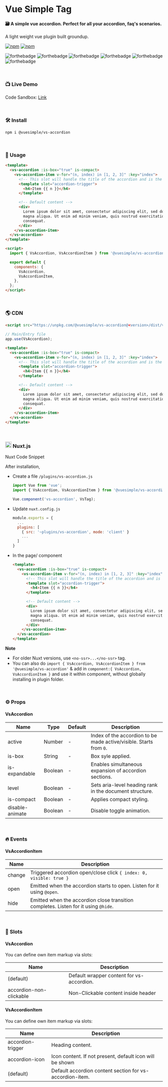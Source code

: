 # Vue Simple Tag

#### 🗃 A simple vue accordion. Perfect for all your accordion, faq's scenarios.

A light weight vue plugin built groundup.

[![npm](https://img.shields.io/npm/v/@vuesimple/vs-accordion.svg)](https://www.npmjs.com/package/@vuesimple/vs-accordion)
[![npm](https://img.shields.io/npm/dt/@vuesimple/vs-accordion.svg)](https://img.shields.io/npm/dt/@vuesimple/vs-accordion.svg)
<br />

![forthebadge](https://forthebadge.com/images/badges/made-with-vue.svg)
![forthebadge](https://forthebadge.com/images/badges/made-with-javascript.svg)
![forthebadge](https://forthebadge.com/images/badges/built-with-love.svg)
![forthebadge](https://forthebadge.com/images/badges/built-with-swag.svg)
![forthebadge](https://forthebadge.com/images/badges/check-it-out.svg)
![forthebadge](https://forthebadge.com/images/badges/60-percent-of-the-time-works-every-time.svg)

<br />

### 📺 Live Demo

Code Sandbox: [Link](https://codesandbox.io/s/vs-accordion-9shik?file=/src/App.vue)

<br />

### 🛠 Install

```bash
npm i @vuesimple/vs-accordion
```

<br />

### 🚀 Usage

```html
<template>
  <vs-accordion :is-box="true" is-compact>
    <vs-accordion-item v-for="(n, index) in [1, 2, 3]" :key="index">
      <!-- This slot will handle the title of the accordion and is the part you click on -->
      <template slot="accordion-trigger">
        <h4>Item {{ n }}</h4>
      </template>

      <!-- Default content -->
      <div>
        Lorem ipsum dolor sit amet, consectetur adipiscing elit, sed do eiusmod tempor incididunt ut labore et dolore
        magna aliqua. Ut enim ad minim veniam, quis nostrud exercitation ullamco laboris nisi ut aliquip ex ea commodo
        consequat.
      </div>
    </vs-accordion-item>
  </vs-accordion>
</template>

<script>
  import { VsAccordion, VsAccordionItem } from '@vuesimple/vs-accordion';

  export default {
    components: {
      VsAccordion,
      VsAccordionItem,
    },
  };
</script>
```

<br />

### 🌎 CDN

```html
<script src="https://unpkg.com/@vuesimple/vs-accordion@<version>/dist/vs-accordion.min.js"></script>
```

```javascript
// Main/Entry file
app.use(VsAccordion);
```

```html
<template>
  <vs-accordion :is-box="true" is-compact>
    <vs-accordion-item v-for="(n, index) in [1, 2, 3]" :key="index">
      <!-- This slot will handle the title of the accordion and is the part you click on -->
      <template slot="accordion-trigger">
        <h4>Item {{ n }}</h4>
      </template>

      <!-- Default content -->
      <div>
        Lorem ipsum dolor sit amet, consectetur adipiscing elit, sed do eiusmod tempor incididunt ut labore et dolore
        magna aliqua. Ut enim ad minim veniam, quis nostrud exercitation ullamco laboris nisi ut aliquip ex ea commodo
        consequat.
      </div>
    </vs-accordion-item>
  </vs-accordion>
</template>
```

<br />

<h3> 
  <img src="https://i.imgur.com/MWynQNa.png" width="20px"> Nuxt.js
</h3>

Nuxt Code Snippet

After installation,

- Create a file `/plugins/vs-accordion.js`

  ```javascript
  import Vue from 'vue';
  import { VsAccordion, VsAccordionItem } from '@vuesimple/vs-accordion';

  Vue.component('vs-accordion', VsTag);
  ```

- Update `nuxt.config.js`
  ```javascript
  module.exports = {
    ...
    plugins: [
      { src: '~plugins/vs-accordion', mode: 'client' }
      ...
    ]
  }
  ```
- In the page/ component

  ```html
  <template>
    <vs-accordion :is-box="true" is-compact>
      <vs-accordion-item v-for="(n, index) in [1, 2, 3]" :key="index">
        <!-- This slot will handle the title of the accordion and is the part you click on -->
        <template slot="accordion-trigger">
          <h4>Item {{ n }}</h4>
        </template>

        <!-- Default content -->
        <div>
          Lorem ipsum dolor sit amet, consectetur adipiscing elit, sed do eiusmod tempor incididunt ut labore et dolore
          magna aliqua. Ut enim ad minim veniam, quis nostrud exercitation ullamco laboris nisi ut aliquip ex ea commodo
          consequat.
        </div>
      </vs-accordion-item>
    </vs-accordion>
  </template>
  ```

**Note**

- For older Nuxt versions, use `<no-ssr>...</no-ssr>` tag.
- You can also do
  `import { VsAccordion, VsAccordionItem } from '@vuesimple/vs-accordion'`
  & add in `component:{ VsAccordion, VsAccordionItem }` and use it within component, without globally installing in plugin folder.

<br />

### ⚙ Props

#### VsAccordion

| Name            | Type    | Default | Description                                                        |
| --------------- | ------- | ------- | ------------------------------------------------------------------ |
| active          | Number  | -       | Index of the accordion to be made active/visible. Starts from `0`. |
| is-box          | String  | -       | Box syle applied.                                                  |
| is-expandable   | Boolean | -       | Enables simultaneous expansion of accordion sections.              |
| level           | Boolean | -       | Sets aria-level heading rank in the document structure.            |
| is-compact      | Boolean | -       | Applies compact styling.                                           |
| disable-animate | Boolean | -       | Disable toggle animation.                                          |

<br />

### 🔥 Events

#### VsAccordionItem

| Name   | Description                                                                         |
| ------ | ----------------------------------------------------------------------------------- |
| change | Triggered accordion open/close click `{ index: 0, visible: true }`                  |
| open   | Emitted when the accordion starts to open. Listen for it using `@open`.             |
| hide   | Emitted when the accordion close transition completes. Listen for it using `@hide`. |

<br />

### 📎 Slots

#### VsAccordion

You can define own item markup via slots:

| Name                    | Description                               |
| ----------------------- | ----------------------------------------- |
| (default)               | Default wrapper content for vs-accordion. |
| accordion-non-clickable | Non-Clickable content inside header       |

#### VsAccordionItem

You can define own item markup via slots:

| Name              | Description                                              |
| ----------------- | -------------------------------------------------------- |
| accordion-trigger | Heading content.                                         |
| accordion-icon    | Icon content. If not present, default icon will be shown |
| (default)         | Default accordion content section for vs-accordion-item. |
